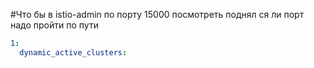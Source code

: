 #Что бы в istio-admin по порту 15000 посмотреть поднял ся ли порт надо пройти по пути 
```yaml
1:
  dynamic_active_clusters:
```
